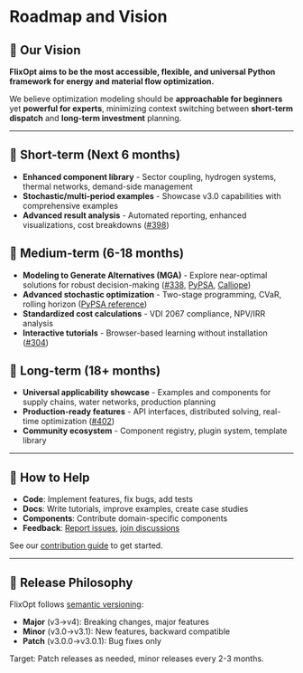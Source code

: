 # Roadmap and Vision

## 🎯 Our Vision

**FlixOpt aims to be the most accessible, flexible, and universal Python framework for energy and material flow optimization.**

We believe optimization modeling should be **approachable for beginners** yet **powerful for experts**, minimizing context switching between **short-term dispatch** and **long-term investment** planning.

---

## 🚀 Short-term (Next 6 months)

- **Enhanced component library** - Sector coupling, hydrogen systems, thermal networks, demand-side management
- **Stochastic/multi-period examples** - Showcase v3.0 capabilities with comprehensive examples
- **Advanced result analysis** - Automated reporting, enhanced visualizations, cost breakdowns ([#398](https://github.com/flixOpt/flixopt/issues/398))

## 🔮 Medium-term (6-18 months)

- **Modeling to Generate Alternatives (MGA)** - Explore near-optimal solutions for robust decision-making ([#338](https://github.com/flixOpt/flixopt/issues/338), [PyPSA](https://docs.pypsa.org/latest/user-guide/optimization/modelling-to-generate-alternatives/), [Calliope](https://calliope.readthedocs.io/en/latest/examples/modes/))
- **Advanced stochastic optimization** - Two-stage programming, CVaR, rolling horizon ([PyPSA reference](https://docs.pypsa.org/latest/user-guide/optimization/stochastic/))
- **Standardized cost calculations** - VDI 2067 compliance, NPV/IRR analysis
- **Interactive tutorials** - Browser-based learning without installation ([#304](https://github.com/flixOpt/flixopt/issues/304))

## 🌟 Long-term (18+ months)

- **Universal applicability showcase** - Examples and components for supply chains, water networks, production planning
- **Production-ready features** - API interfaces, distributed solving, real-time optimization ([#402](https://github.com/flixOpt/flixopt/issues/402))
- **Community ecosystem** - Component registry, plugin system, template library

---

## 🤝 How to Help

- **Code**: Implement features, fix bugs, add tests
- **Docs**: Write tutorials, improve examples, create case studies
- **Components**: Contribute domain-specific components
- **Feedback**: [Report issues](https://github.com/flixOpt/flixopt/issues), [join discussions](https://github.com/flixOpt/flixopt/discussions)

See our [contribution guide](contribute.md) to get started.

---

## 📅 Release Philosophy

FlixOpt follows [semantic versioning](https://semver.org/):
- **Major** (v3→v4): Breaking changes, major features
- **Minor** (v3.0→v3.1): New features, backward compatible
- **Patch** (v3.0.0→v3.0.1): Bug fixes only

Target: Patch releases as needed, minor releases every 2-3 months.
